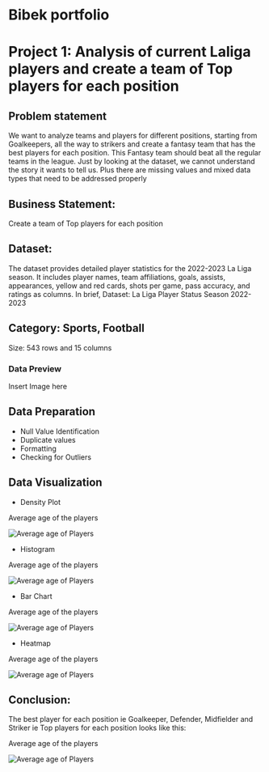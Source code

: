 # Bibek portfolio

# Project 1: Analysis of current Laliga players and create a team of Top players for each position 

## Problem statement
We want to analyze teams and players for different positions, starting from Goalkeepers, all
the way to strikers and create a fantasy team that has the best players for each position.
This Fantasy team should beat all the regular teams in the league.
Just by looking at the dataset, we cannot understand the story it wants to tell us. Plus there
are missing values and mixed data types that need to be addressed properly

## Business Statement:
Create a team of Top players for each position

## Dataset:
The dataset provides detailed player statistics for the 2022-2023 La Liga season.
It includes player names, team affiliations, goals, assists, appearances, yellow and red
cards, shots per game, pass accuracy, and ratings as columns. In brief,
Dataset: La Liga Player Status Season 2022-2023

## Category: Sports, Football
Size: 543 rows and 15 columns

### Data Preview
Insert Image here

## Data Preparation
- Null Value Identification
- Duplicate values
- Formatting
- Checking for Outliers

## Data Visualization
- Density Plot

Average age of the players

![Average age of Players](images/Average%20age%20of%20players.png)

- Histogram

Average age of the players

![Average age of Players](images/Average%20age%20of%20players.png)
  
- Bar Chart

Average age of the players

![Average age of Players](images/Average%20age%20of%20players.png)

- Heatmap

 Average age of the players

![Average age of Players](images/Average%20age%20of%20players.png)

## Conclusion:
The best player for each position ie Goalkeeper, Defender, Midfielder and Striker ie
Top players for each position looks like this:

 Average age of the players

![Average age of Players](images/Average%20age%20of%20players.png)

